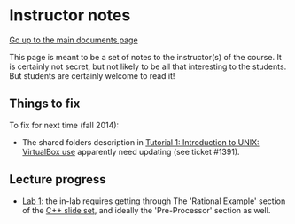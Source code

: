 Instructor notes
================

[Go up to the main documents page](index.html)

This page is meant to be a set of notes to the instructor(s) of the
course.  It is certainly not secret, but not likely to be all that
interesting to the students.  But students are certainly welcome to
read it!



Things to fix
-------------

To fix for next time (fall 2014):

- The shared folders description in [Tutorial 1: Introduction to UNIX:
  VirtualBox use](../tutorials/01-intro-unix/virtual-box.html)
  apparently need updating (see ticket #1391).


Lecture progress
----------------

- [Lab 1](../labs/lab01/lab01.html): the in-lab requires getting
  through The 'Rational Example' section of the [C++ slide
  set](../slides/02-cpp.html), and ideally the 'Pre-Processor' section
  as well.
